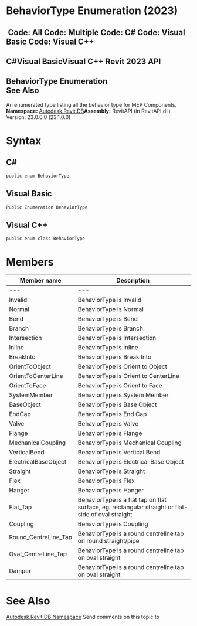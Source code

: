 # BehaviorType Enumeration (2023)

﻿
 Code: All Code: Multiple Code: C# Code: Visual Basic Code: Visual C++   
---  
C#Visual BasicVisual C++
Revit 2023 API  
---  
BehaviorType Enumeration  
See Also  
---  
An enumerated type listing all the behavior type for MEP Components. 
**Namespace:** [Autodesk.Revit.DB](87546ba7-461b-c646-cbb1-2cb8f5bff8b2.md "Autodesk.Revit.DB Namespace")**Assembly:** RevitAPI (in RevitAPI.dll) Version: 23.0.0.0 (23.1.0.0)
# Syntax
C#  
---  
```text
public enum BehaviorType
```
  
Visual Basic  
---  
```text
Public Enumeration BehaviorType
```
  
Visual C++  
---  
```text
public enum class BehaviorType
```
  
# Members
| Member name | Description |
| --- | --- |
| --- | --- |
| Invalid | BehaviorType is Invalid |
| Normal | BehaviorType is Normal |
| Bend | BehaviorType is Bend |
| Branch | BehaviorType is Branch |
| Intersection | BehaviorType is Intersection |
| Inline | BehaviorType is Inline |
| BreakInto | BehaviorType is Break Into |
| OrientToObject | BehaviorType is Orient to Object |
| OrientToCenterLine | BehaviorType is Orient to CenterLine |
| OrientToFace | BehaviorType is Orient to Face |
| SystemMember | BehaviorType is System Member |
| BaseObject | BehaviorType is Base Object |
| EndCap | BehaviorType is End Cap |
| Valve | BehaviorType is Valve |
| Flange | BehaviorType is Flange |
| MechanicalCoupling | BehaviorType is Mechanical Coupling |
| VerticalBend | BehaviorType is Vertical Bend |
| ElectricalBaseObject | BehaviorType is Electrical Base Object |
| Straight | BehaviorType is Straight |
| Flex | BehaviorType is Flex |
| Hanger | BehaviorType is Hanger |
| Flat_Tap | BehaviorType is a flat tap on flat surface, eg. rectangular straight or flat-side of oval straight |
| Coupling | BehaviorType is Coupling |
| Round_CentreLine_Tap | BehaviorType is a round centreline tap on round straight/pipe |
| Oval_CentreLine_Tap | BehaviorType is a round centreline tap on oval straight |
| Damper | BehaviorType is a round centreline tap on oval straight |

# See Also
[Autodesk.Revit.DB Namespace](87546ba7-461b-c646-cbb1-2cb8f5bff8b2.md "Autodesk.Revit.DB Namespace")
Send comments on this topic to 